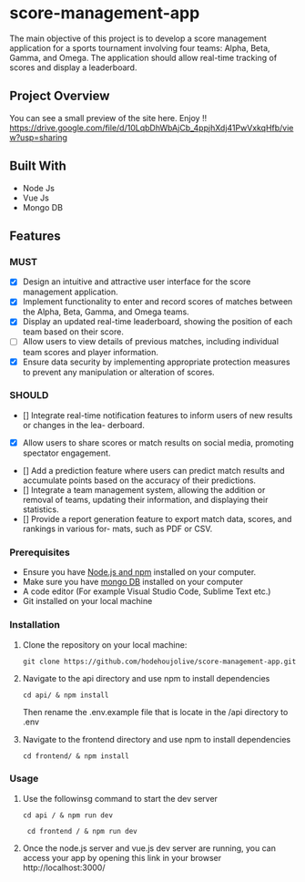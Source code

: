 # score-management-app
The main objective of this project is to develop a score management application for a sports tournament involving four teams: Alpha, Beta, Gamma, and Omega. The application should allow real-time tracking of scores and display a leaderboard.

## Project Overview 
You can see a small preview of the site here. Enjoy !!
https://drive.google.com/file/d/10LqbDhWbAjCb_4ppjhXdj41PwVxkqHfb/view?usp=sharing

## Built With
- Node Js
- Vue Js
- Mongo DB

## Features
### MUST

- [x] Design an intuitive and attractive user interface for the score management application.
- [x] Implement functionality to enter and record scores of matches between the Alpha, Beta, Gamma, and Omega teams.
- [x] Display an updated real-time leaderboard, showing the position of each team based on their score.
- [ ] Allow users to view details of previous matches, including individual team scores and player information.
- [x] Ensure data security by implementing appropriate protection measures to prevent any manipulation or alteration of scores.

### SHOULD

- [] Integrate real-time notification features to inform users of new results or changes in the lea- derboard.
- [x] Allow users to share scores or match results on social media, promoting spectator engagement. 
- [] Add a prediction feature where users can predict match results and accumulate points based on the accuracy of their predictions.
- [] Integrate a team management system, allowing the addition or removal of teams, updating their information, and displaying their statistics.
- [] Provide a report generation feature to export match data, scores, and rankings in various for- mats, such as PDF or CSV.

### Prerequisites

- Ensure you have [Node.js and npm](https://nodejs.org/en/download) installed on your computer.
- Make sure you have [mongo DB](https://www.mongodb.com/docs/manual/administration/install-community/) installed on your computer
- A code editor (For example Visual Studio Code, Sublime Text etc.)
- Git installed on your local machine

### Installation

1. Clone the repository on your local machine:

   ```
   git clone https://github.com/hodehoujolive/score-management-app.git
   ```

2. Navigate to the api directory and use npm to install dependencies
    ```
    cd api/ & npm install
    ```
    Then rename the .env.example file that is locate in the /api directory to .env
3. Navigate to the frontend directory and use npm to install dependencies
    ```
    cd frontend/ & npm install 
    ```

### Usage

1. Use the followinsg command to start the dev server
    ```
    cd api / & npm run dev
    ```
    
   ```
    cd frontend / & npm run dev
    ```
2. Once the node.js server and vue.js dev server are running, you can access your app by opening this link in your browser 
    http://localhost:3000/
